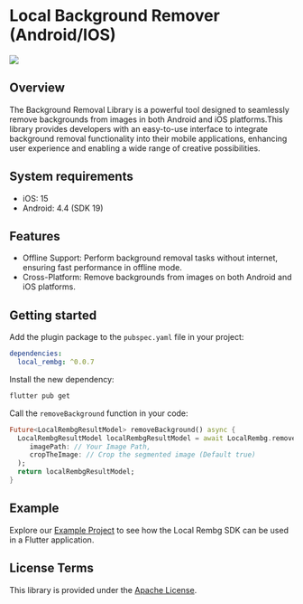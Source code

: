 # Local Background Remover (Android/IOS)

<img src="https://fastupload.io/secure/file/7d5GLEjgamxRJ"/>

## Overview

The Background Removal Library is a powerful tool designed to seamlessly remove backgrounds from
images in both Android and iOS platforms.This library provides developers with an easy-to-use
interface to integrate background removal functionality into their mobile applications, enhancing
user experience and enabling a wide range of creative possibilities.

## System requirements

- iOS: 15
- Android: 4.4 (SDK 19)

## Features

- Offline Support: Perform background removal tasks without internet, ensuring fast performance in
  offline mode.
- Cross-Platform: Remove backgrounds from images on both Android and iOS platforms.

## Getting started

Add the plugin package to the `pubspec.yaml` file in your project:

```yaml
dependencies:
  local_rembg: ^0.0.7
```

Install the new dependency:

```sh
flutter pub get
```

Call the `removeBackground` function in your code:

```dart
Future<LocalRembgResultModel> removeBackground() async {
  LocalRembgResultModel localRembgResultModel = await LocalRembg.removeBackground(
     imagePath: // Your Image Path,
     cropTheImage: // Crop the segmented image (Default true)
  );
  return localRembgResultModel;
}
```

## Example

Explore our [Example Project](./example) to see how the Local Rembg SDK can be used in a Flutter
application.

## License Terms

This library is provided under the [Apache License](LICENSE).
